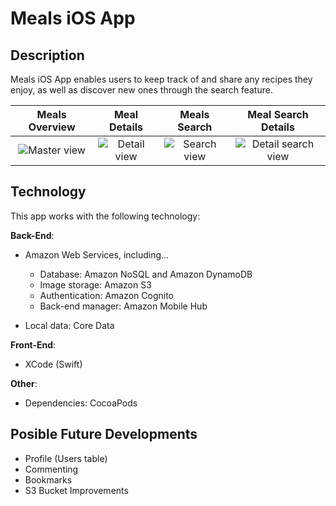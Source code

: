 # Meals iOS App #

## Description ##

Meals iOS App enables users to keep track of and share any recipes they enjoy, as well as discover new ones through the search feature. 

 Meals Overview  |   Meal Details  |   Meals Search   |   Meal Search Details 
 :--------------:|:---------------:|:----------------:|:-----------------------:
![Master view](https://i.imgur.com/AY5cOPH.png) | ![Detail view](https://i.imgur.com/927VNqd.png) | ![Search view](https://i.imgur.com/C0ShkTE.png) | ![Detail search view](https://i.imgur.com/I2GTK3M.png)

## Technology ##

This app works with the following technology:

**Back-End**:

+ Amazon Web Services, including...  
  + Database: Amazon NoSQL and Amazon DynamoDB  
  + Image storage: Amazon S3  
  + Authentication: Amazon Cognito  
  + Back-end manager: Amazon Mobile Hub

+ Local data: Core Data

**Front-End**: 

+ XCode (Swift)  

**Other**:

+ Dependencies: CocoaPods  

## Posible Future Developments ##

+ Profile (Users table)
+ Commenting
+ Bookmarks
+ S3 Bucket Improvements
